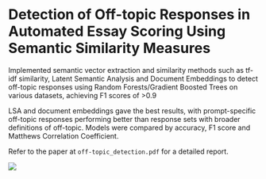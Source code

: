 # Detection of Off-topic Responses in Automated Essay Scoring Using Semantic Similarity Measures
Implemented semantic vector extraction and similarity methods such as tf-idf similarity, Latent Semantic Analysis and Document Embeddings to detect off-topic responses using Random Forests/Gradient Boosted Trees on various datasets, achieving F1 scores of >0.9

LSA and document embeddings gave the best results, with prompt-specific off-topic responses performing better than response sets with broader definitions of off-topic. Models were compared by accuracy, F1 score and Matthews Correlation Coefficient.

Refer to the paper at `off-topic_detection.pdf` for a detailed report.

![](off_topic_poster.jpg)
